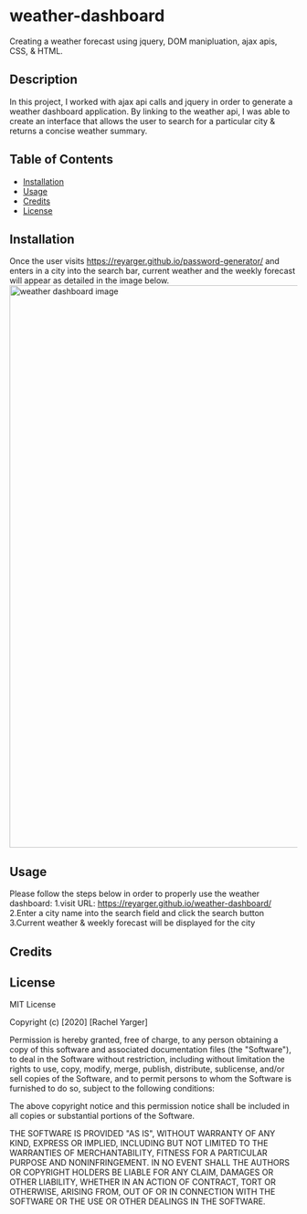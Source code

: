 # weather-dashboard
Creating a weather forecast using jquery, DOM manipluation, ajax apis, CSS, & HTML.

## Description 

In this project, I worked with ajax api calls and jquery in order to generate a weather dashboard application. By linking to the weather api, I was able to create an interface that allows the user to search for a particular city & returns a concise weather summary.


## Table of Contents 

* [Installation](#installation)
* [Usage](#usage)
* [Credits](#credits)
* [License](#license)


## Installation

Once the user visits https://reyarger.github.io/password-generator/ and enters in a city into the search bar, current weather and the weekly forecast will appear as detailed in the image below.
<img width="985" alt="weather dashboard image" src="https://user-images.githubusercontent.com/69877380/96074441-af9a8000-0e76-11eb-88aa-d554240876d1.png
">



## Usage 

Please follow the steps below in order to properly use the weather dashboard: 
1.visit URL: https://reyarger.github.io/weather-dashboard/
2.Enter a city name into the search field and click the search button
3.Current weather & weekly forecast will be displayed for the city


## Credits


## License

MIT License

Copyright (c) [2020] [Rachel Yarger]

Permission is hereby granted, free of charge, to any person obtaining a copy
of this software and associated documentation files (the "Software"), to deal
in the Software without restriction, including without limitation the rights
to use, copy, modify, merge, publish, distribute, sublicense, and/or sell
copies of the Software, and to permit persons to whom the Software is
furnished to do so, subject to the following conditions:

The above copyright notice and this permission notice shall be included in all
copies or substantial portions of the Software.

THE SOFTWARE IS PROVIDED "AS IS", WITHOUT WARRANTY OF ANY KIND, EXPRESS OR
IMPLIED, INCLUDING BUT NOT LIMITED TO THE WARRANTIES OF MERCHANTABILITY,
FITNESS FOR A PARTICULAR PURPOSE AND NONINFRINGEMENT. IN NO EVENT SHALL THE
AUTHORS OR COPYRIGHT HOLDERS BE LIABLE FOR ANY CLAIM, DAMAGES OR OTHER
LIABILITY, WHETHER IN AN ACTION OF CONTRACT, TORT OR OTHERWISE, ARISING FROM,
OUT OF OR IN CONNECTION WITH THE SOFTWARE OR THE USE OR OTHER DEALINGS IN THE
SOFTWARE.
